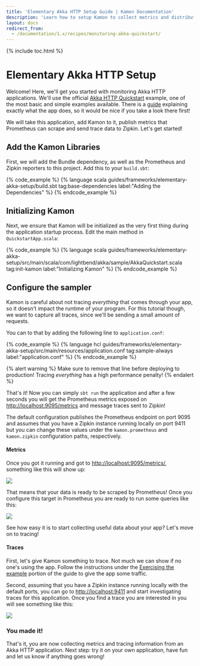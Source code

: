 ```yaml
---
title: 'Elementary Akka HTTP Setup Guide | Kamon Documentation'
description: 'Learn how to setup Kamon to collect metrics and distributed traces from an Akka HTTP application'
layout: docs
redirect_from:
  - /documentation/1.x/recipes/monitoring-akka-quickstart/
---
```


{% include toc.html %}

Elementary Akka HTTP Setup
==========================

Welcome! Here, we'll get you started with monitoring Akka HTTP applications. 
We'll use the official [Akka HTTP Quickstart][1] example, one of the most basic and simple examples available.
There is a [guide][2] explaining exactly what the app does, so it would be nice if you take a look there first!

We will take this application, add Kamon to it, publish metrics that Prometheus can scrape and send trace data to Zipkin. 
Let's get started!

## Add the Kamon Libraries

First, we will add the Bundle dependency, as well as the
Prometheus and Zipkin reporters to this project. Add this to your `build.sbt`:

{% code_example %}
{%   language scala guides/frameworks/elementary-akka-setup/build.sbt tag:base-dependencies label:"Adding the Dependencies" %}
{% endcode_example %}

## Initializing Kamon

Next, we ensure that Kamon will be initialized as the very first thing during the application startup process. 
Edit the main method in `QuickstartApp.scala`:

{% code_example %}
{%   language scala guides/frameworks/elementary-akka-setup/src/main/scala/com/lightbend/akka/sample/AkkaQuickstart.scala tag:init-kamon label:"Initializing Kamon" %}
{% endcode_example %}

## Configure the sampler

Kamon is careful about not tracing _everything_ that comes through your app, so it doesn't impact the runtime of your program.
For this tutorial though, we want to capture all traces, since we'll be sending a small amount of requests.

You can to that by adding the following line to `application.conf`:

{% code_example %}
{%   language hcl guides/frameworks/elementary-akka-setup/src/main/resources/application.conf tag:sample-always label:"application.conf" %}
{% endcode_example %}


{% alert warning %}
Make sure to remove that line before deploying to production!
Tracing _everything_ has a high performance penalty!
{% endalert %}


That's it! Now you can simply `sbt run` the application and after a few seconds you will get the Prometheus metrics
exposed on <http://localhost:9095/metrics> and message traces sent to Zipkin!

The default configuration publishes the Prometheus endpoint on port 9095 and assumes that you have a Zipkin instance
running locally on port 9411 but you can change these values under the `kamon.prometheus` and `kamon.zipkin`
configuration paths, respectively.


#### Metrics

Once you got it running and got to <http://localhost:9095/metrics/>, something like this will show up:

<img class="img-fluid" src="/assets/img/recipes/quickstart-prometheus-metrics.png">

That means that your data is ready to be scraped by Prometheus! Once you configure this target in Prometheus you are
ready to run some queries like this:

<img class="img-fluid" src="/assets/img/recipes/quickstart-prometheus-query.png">

See how easy it is to start collecting useful data about your app? 
Let's move on to tracing!


#### Traces

First, let's give Kamon something to trace. Not much we can show if no one's using the app.
Follow the instructions under the [Exercising the example][3] portion of the guide to give the app some traffic.

Second, assuming that you have a Zipkin instance running locally with the default ports, you can go to <http://localhost:9411>
and start investigating traces for this application. Once you find a trace you are interested in you will see something
like this:

<img class="img-fluid" src="/assets/img/recipes/quickstart-zipkin-trace.png">


### You made it!

That's it, you are now collecting metrics and tracing information from an Akka HTTP application. Next step: try it on your own
application, have fun and let us know if anything goes wrong!

[1]: https://developer.lightbend.com/start/?group=akka&project=akka-http-quickstart-scala
[2]: https://developer.lightbend.com/guides/akka-http-quickstart-scala/
[3]: https://developer.lightbend.com/guides/akka-http-quickstart-scala/#exercising-the-example
[get-started]: /get-started/

